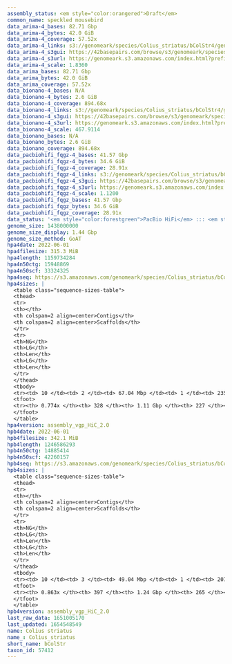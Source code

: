 ```yaml
---
assembly_status: <em style="color:orangered">Draft</em>
common_name: speckled mousebird
data_arima-4_bases: 82.71 Gbp
data_arima-4_bytes: 42.0 GiB
data_arima-4_coverage: 57.52x
data_arima-4_links: s3://genomeark/species/Colius_striatus/bColStr4/genomic_data/arima/<br>
data_arima-4_s3gui: https://42basepairs.com/browse/s3/genomeark/species/Colius_striatus/bColStr4/genomic_data/arima/
data_arima-4_s3url: https://genomeark.s3.amazonaws.com/index.html?prefix=species/Colius_striatus/bColStr4/genomic_data/arima/
data_arima-4_scale: 1.8360
data_arima_bases: 82.71 Gbp
data_arima_bytes: 42.0 GiB
data_arima_coverage: 57.52x
data_bionano-4_bases: N/A
data_bionano-4_bytes: 2.6 GiB
data_bionano-4_coverage: 894.68x
data_bionano-4_links: s3://genomeark/species/Colius_striatus/bColStr4/genomic_data/bionano/<br>
data_bionano-4_s3gui: https://42basepairs.com/browse/s3/genomeark/species/Colius_striatus/bColStr4/genomic_data/bionano/
data_bionano-4_s3url: https://genomeark.s3.amazonaws.com/index.html?prefix=species/Colius_striatus/bColStr4/genomic_data/bionano/
data_bionano-4_scale: 467.9114
data_bionano_bases: N/A
data_bionano_bytes: 2.6 GiB
data_bionano_coverage: 894.68x
data_pacbiohifi_fqgz-4_bases: 41.57 Gbp
data_pacbiohifi_fqgz-4_bytes: 34.6 GiB
data_pacbiohifi_fqgz-4_coverage: 28.91x
data_pacbiohifi_fqgz-4_links: s3://genomeark/species/Colius_striatus/bColStr4/genomic_data/pacbio_hifi/<br>
data_pacbiohifi_fqgz-4_s3gui: https://42basepairs.com/browse/s3/genomeark/species/Colius_striatus/bColStr4/genomic_data/pacbio_hifi/
data_pacbiohifi_fqgz-4_s3url: https://genomeark.s3.amazonaws.com/index.html?prefix=species/Colius_striatus/bColStr4/genomic_data/pacbio_hifi/
data_pacbiohifi_fqgz-4_scale: 1.1200
data_pacbiohifi_fqgz_bases: 41.57 Gbp
data_pacbiohifi_fqgz_bytes: 34.6 GiB
data_pacbiohifi_fqgz_coverage: 28.91x
data_status: '<em style="color:forestgreen">PacBio HiFi</em> ::: <em style="color:forestgreen">Arima</em>'
genome_size: 1438000000
genome_size_display: 1.44 Gbp
genome_size_method: GoAT
hpa4date: 2022-06-01
hpa4filesize: 315.3 MiB
hpa4length: 1159734284
hpa4n50ctg: 15948869
hpa4n50scf: 33324325
hpa4seq: https://s3.amazonaws.com/genomeark/species/Colius_striatus/bColStr4/assembly_vgp_HiC_2.0/bColStr4.HiC.hap1.20220601.fasta.gz
hpa4sizes: |
  <table class="sequence-sizes-table">
  <thead>
  <tr>
  <th></th>
  <th colspan=2 align=center>Contigs</th>
  <th colspan=2 align=center>Scaffolds</th>
  </tr>
  <tr>
  <th>NG</th>
  <th>LG</th>
  <th>Len</th>
  <th>LG</th>
  <th>Len</th>
  </tr>
  </thead>
  <tbody>
  <tr><td> 10 </td><td> 2 </td><td> 67.04 Mbp </td><td> 1 </td><td> 235.96 Mbp </td></tr>  <tr><td> 20 </td><td> 5 </td><td> 39.24 Mbp </td><td> 2 </td><td> 122.46 Mbp </td></tr>  <tr><td> 30 </td><td> 9 </td><td> 30.49 Mbp </td><td> 3 </td><td> 99.87 Mbp </td></tr>  <tr><td> 40 </td><td> 15 </td><td> 22.07 Mbp </td><td> 5 </td><td> 58.80 Mbp </td></tr>  <tr style="background-color:#cccccc;"><td> 50 </td><td> 22 </td><td style="background-color:#88ff88;"> 15.95 Mbp </td><td> 8 </td><td style="background-color:#88ff88;"> 33.32 Mbp </td></tr>  <tr><td> 60 </td><td> 33 </td><td> 9.91 Mbp </td><td> 13 </td><td> 22.73 Mbp </td></tr>  <tr><td> 70 </td><td> 61 </td><td> 2.60 Mbp </td><td> 22 </td><td> 12.77 Mbp </td></tr>  <tr><td> 80 </td><td> 0 </td><td>  </td><td> 73 </td><td> 365.62 Kbp </td></tr>  <tr><td> 90 </td><td> 0 </td><td>  </td><td> 0 </td><td>  </td></tr>  <tr><td> 100 </td><td> 0 </td><td>  </td><td> 0 </td><td>  </td></tr>  </tbody>
  <tfoot>
  <tr><th> 0.774x </th><th> 328 </th><th> 1.11 Gbp </th><th> 227 </th><th> 1.16 Gbp </th></tr>
  </tfoot>
  </table>
hpa4version: assembly_vgp_HiC_2.0
hpb4date: 2022-06-01
hpb4filesize: 342.1 MiB
hpb4length: 1246586293
hpb4n50ctg: 14885414
hpb4n50scf: 42260157
hpb4seq: https://s3.amazonaws.com/genomeark/species/Colius_striatus/bColStr4/assembly_vgp_HiC_2.0/bColStr4.HiC.hap2.20220601.fasta.gz
hpb4sizes: |
  <table class="sequence-sizes-table">
  <thead>
  <tr>
  <th></th>
  <th colspan=2 align=center>Contigs</th>
  <th colspan=2 align=center>Scaffolds</th>
  </tr>
  <tr>
  <th>NG</th>
  <th>LG</th>
  <th>Len</th>
  <th>LG</th>
  <th>Len</th>
  </tr>
  </thead>
  <tbody>
  <tr><td> 10 </td><td> 3 </td><td> 49.04 Mbp </td><td> 1 </td><td> 207.39 Mbp </td></tr>  <tr><td> 20 </td><td> 7 </td><td> 32.24 Mbp </td><td> 2 </td><td> 120.85 Mbp </td></tr>  <tr><td> 30 </td><td> 12 </td><td> 26.13 Mbp </td><td> 4 </td><td> 98.27 Mbp </td></tr>  <tr><td> 40 </td><td> 18 </td><td> 21.72 Mbp </td><td> 5 </td><td> 85.90 Mbp </td></tr>  <tr style="background-color:#cccccc;"><td> 50 </td><td> 26 </td><td style="background-color:#88ff88;"> 14.89 Mbp </td><td> 8 </td><td style="background-color:#88ff88;"> 42.26 Mbp </td></tr>  <tr><td> 60 </td><td> 38 </td><td> 10.65 Mbp </td><td> 12 </td><td> 26.32 Mbp </td></tr>  <tr><td> 70 </td><td> 56 </td><td> 5.89 Mbp </td><td> 18 </td><td> 14.98 Mbp </td></tr>  <tr><td> 80 </td><td> 101 </td><td> 1.88 Mbp </td><td> 36 </td><td> 3.45 Mbp </td></tr>  <tr><td> 90 </td><td> 0 </td><td>  </td><td> 0 </td><td>  </td></tr>  <tr><td> 100 </td><td> 0 </td><td>  </td><td> 0 </td><td>  </td></tr>  </tbody>
  <tfoot>
  <tr><th> 0.863x </th><th> 397 </th><th> 1.24 Gbp </th><th> 265 </th><th> 1.25 Gbp </th></tr>
  </tfoot>
  </table>
hpb4version: assembly_vgp_HiC_2.0
last_raw_data: 1651005170
last_updated: 1654548549
name: Colius striatus
name_: Colius_striatus
short_name: bColStr
taxon_id: 57412
---
```

